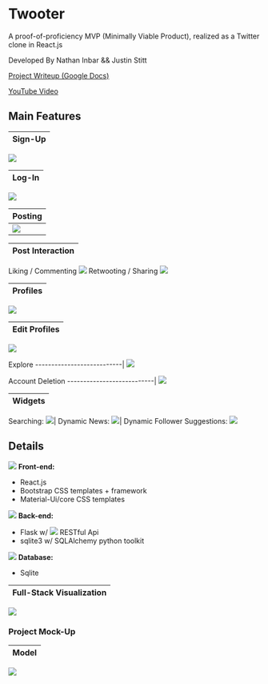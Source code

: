 # Twooter
A proof-of-proficiency MVP (Minimally Viable Product), realized as a Twitter clone in React.js

Developed By Nathan Inbar && Justin Stitt

[Project Writeup (Google Docs)](https://docs.google.com/document/d/1-x0CJ0XkVqaihelHrf26Tq9Y-lgkB2f94qzkBu0FE0o/edit?usp=sharing)

[YouTube Video](https://www.youtube.com/watch?v=VyaNip2X38Q&t=17s)

## Main Features
Sign-Up|
-----------------------------------|
![](/media/show_twooter_signup.gif/)

Log-In|
----------------------------------|
![](/media/show_twooter_login.gif/)

Posting|
---------------------------------------|
![](/media/show_twooter_post_img2.gif/)|

Post Interaction|
-------------------------------|
Liking / Commenting
![](/media/twooter_show_comment_like.gif/)
Retwooting / Sharing
![](/media/twooter_show_retwoot_share.gif/)

Profiles|
---------------------------|
![](/media/twooter_show_profiles.gif/)

Edit Profiles|
-----------------------------------------|
![](/media/show_twooter_edit_profile.gif/)

Explore
---------------------------|
![](/media/twooter_show_explore.gif/)

Account Deletion
---------------------------|
![](/media/twooter_show_delete.gif/)

Widgets|
-------------------------------------------|
Searching:
![](/media/show_twooter_widget_search.gif/)|
Dynamic News:
![](/media/show_twooter_news.gif/)|
Dynamic Follower Suggestions:
![](/media/show_twooter_widget_follow.gif/)

## Details
![](https://via.placeholder.com/15/5e81ac/000000?text=+) **Front-end:**
* React.js
* Bootstrap CSS templates + framework
* Material-Ui/core CSS templates

![](https://via.placeholder.com/15/b48ead/000000?text=+) **Back-end:**
* Flask w/ ![](https://via.placeholder.com/10/ebcb8b/000000?text=+) RESTful Api
* sqlite3 w/ SQLAlchemy python toolkit

![](https://via.placeholder.com/15/77dd77/000000?text=+) **Database:**
* Sqlite

Full-Stack Visualization |
------------------------------------|
  ![](/media/full-stack_outline.png/)

### Project Mock-Up
Model|
-----------------------|
![](/media/Twooter.png/)
